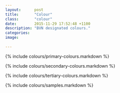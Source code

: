 ```yaml
---
layout:      post
title:       "Colour"
class:       "colour"
date:        2015-11-29 17:52:48 +1100
description: "BVN designated colours."
categories: 
image:      
 
---
```


{% include colours/primary-colours.markdown %}

{% include colours/secondary-colours.markdown %}

{% include colours/tertiary-colours.markdown %}

{% include colours/samples.markdown %}